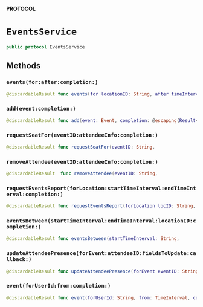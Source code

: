 **PROTOCOL**

# `EventsService`

```swift
public protocol EventsService
```

## Methods
### `events(for:after:completion:)`

```swift
@discardableResult func events(for locationID: String, after timeInterval: String, completion: @escaping(Result<EventFilterResults, Error>) -> Void) -> BCGAPICore.Operation?
```

### `add(event:completion:)`

```swift
@discardableResult func add(event: Event, completion: @escaping(Result<CreateEventResult, Error>) -> Void) -> BCGAPICore.Operation?
```

### `requestSeatFor(eventID:attendeeInfo:completion:)`

```swift
@discardableResult func requestSeatFor(eventID: String,
```

### `removeAttendee(eventID:attendeeInfo:completion:)`

```swift
@discardableResult  func removeAttendee(eventID: String,
```

### `requestEventsReport(forLocation:startTimeInterval:endTimeInterval:completion:)`

```swift
@discardableResult func requestEventsReport(forLocation locID: String,
```

### `eventsBetween(startTimeInterval:endTimeInterval:locationID:completion:)`

```swift
@discardableResult func eventsBetween(startTimeInterval: String,
```

### `updateAttendeePresence(forEvent:attendeeID:fieldsToUpdate:callback:)`

```swift
@discardableResult func updateAttendeePresence(forEvent eventID: String,
```

### `event(forUserId:from:completion:)`

```swift
@discardableResult func event(forUserId: String, from: TimeInterval, completion: @escaping(Result<EventResults, Error>) -> Void) -> BCGAPICore.Operation?
```
